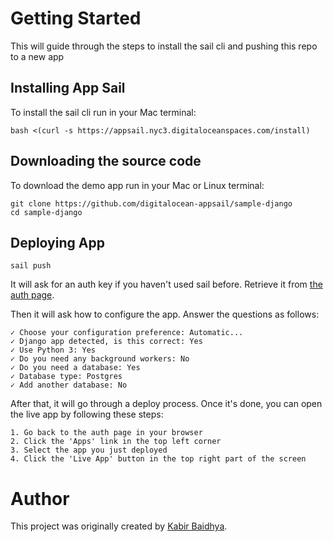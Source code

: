 # Getting Started

This will guide through the steps to install the sail cli and pushing this repo to a new app

## Installing App Sail

To install the sail cli run in your Mac terminal:

    bash <(curl -s https://appsail.nyc3.digitaloceanspaces.com/install)

## Downloading the source code

To download the demo app run in your Mac or Linux terminal:

	git clone https://github.com/digitalocean-appsail/sample-django
	cd sample-django

## Deploying App

    sail push

It will ask for an auth key if you haven't used sail before. Retrieve it from [the auth page](https://cloud.digitalocean.com/appsail/auth).

Then it will ask how to configure the app.
Answer the questions as follows:

    ✓ Choose your configuration preference: Automatic...
    ✓ Django app detected, is this correct: Yes
    ✓ Use Python 3: Yes
    ✓ Do you need any background workers: No
    ✓ Do you need a database: Yes
    ✓ Database type: Postgres
    ✓ Add another database: No

After that, it will go through a deploy process. Once it's done, you can open the live app by following these steps:

	1. Go back to the auth page in your browser
	2. Click the 'Apps' link in the top left corner
	3. Select the app you just deployed
	4. Click the 'Live App' button in the top right part of the screen

# Author
This project was originally created by [Kabir Baidhya](https://github.com/kabirbaidhya/django-todoapp).
